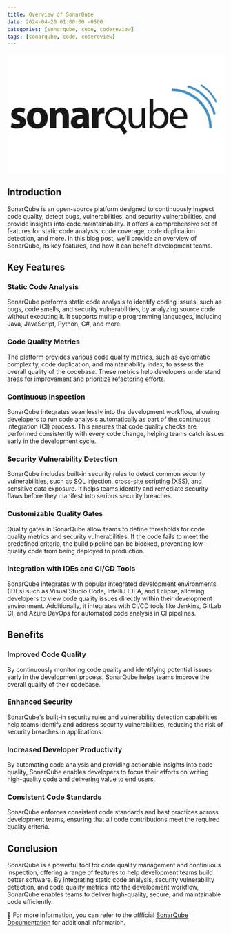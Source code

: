 ```yaml
---
title: Overview of SonarQube
date: 2024-04-20 01:00:00 -0500
categories: [sonarqube, code, codereview]
tags: [sonarqube, code, codereview]
---
```


![Overview of SonarQube](/assets/img/posts/2024/sonarqube_overview/sonarqube_overview.png)


## Introduction

SonarQube is an open-source platform designed to continuously inspect code quality, detect bugs, vulnerabilities, and security vulnerabilities, and provide insights into code maintainability. It offers a comprehensive set of features for static code analysis, code coverage, code duplication detection, and more. In this blog post, we'll provide an overview of SonarQube, its key features, and how it can benefit development teams.

## Key Features

### Static Code Analysis
SonarQube performs static code analysis to identify coding issues, such as bugs, code smells, and security vulnerabilities, by analyzing source code without executing it. It supports multiple programming languages, including Java, JavaScript, Python, C#, and more.

### Code Quality Metrics
The platform provides various code quality metrics, such as cyclomatic complexity, code duplication, and maintainability index, to assess the overall quality of the codebase. These metrics help developers understand areas for improvement and prioritize refactoring efforts.

### Continuous Inspection
SonarQube integrates seamlessly into the development workflow, allowing developers to run code analysis automatically as part of the continuous integration (CI) process. This ensures that code quality checks are performed consistently with every code change, helping teams catch issues early in the development cycle.

### Security Vulnerability Detection
SonarQube includes built-in security rules to detect common security vulnerabilities, such as SQL injection, cross-site scripting (XSS), and sensitive data exposure. It helps teams identify and remediate security flaws before they manifest into serious security breaches.

### Customizable Quality Gates
Quality gates in SonarQube allow teams to define thresholds for code quality metrics and security vulnerabilities. If the code fails to meet the predefined criteria, the build pipeline can be blocked, preventing low-quality code from being deployed to production.

### Integration with IDEs and CI/CD Tools
SonarQube integrates with popular integrated development environments (IDEs) such as Visual Studio Code, IntelliJ IDEA, and Eclipse, allowing developers to view code quality issues directly within their development environment. Additionally, it integrates with CI/CD tools like Jenkins, GitLab CI, and Azure DevOps for automated code analysis in CI pipelines.

## Benefits

### Improved Code Quality
By continuously monitoring code quality and identifying potential issues early in the development process, SonarQube helps teams improve the overall quality of their codebase.

### Enhanced Security
SonarQube's built-in security rules and vulnerability detection capabilities help teams identify and address security vulnerabilities, reducing the risk of security breaches in applications.

### Increased Developer Productivity
By automating code analysis and providing actionable insights into code quality, SonarQube enables developers to focus their efforts on writing high-quality code and delivering value to end users.

### Consistent Code Standards
SonarQube enforces consistent code standards and best practices across development teams, ensuring that all code contributions meet the required quality criteria.

## Conclusion

SonarQube is a powerful tool for code quality management and continuous inspection, offering a range of features to help development teams build better software. By integrating static code analysis, security vulnerability detection, and code quality metrics into the development workflow, SonarQube enables teams to deliver high-quality, secure, and maintainable code efficiently.


📝 For more information, you can refer to the offficial [SonarQube Documentation](https://docs.sonarsource.com/sonarqube/latest/) for additional information.
